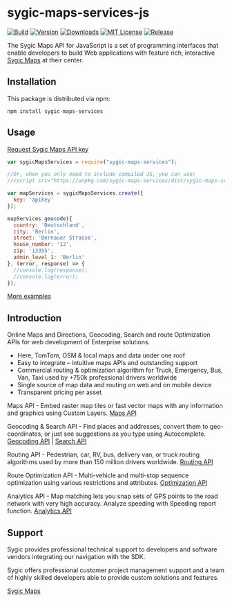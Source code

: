 # sygic-maps-services-js
[![Build](https://travis-ci.org/Sygic/sygic-maps-services-js.svg?branch=master)](https://travis-ci.org/Sygic/sygic-maps-services-js)
[![Version](https://img.shields.io/npm/v/sygic-maps-services.svg)](http://npm.im/sygic-maps-services)
[![Downloads](https://img.shields.io/npm/dm/sygic-maps-services.svg)](http://npm-stat.com/charts.html?package=sygic-maps-services&from=2018-03-01)
[![MIT License](https://img.shields.io/npm/l/sygic-maps-services.svg)](http://opensource.org/licenses/MIT)
[![Release](https://img.shields.io/badge/%F0%9F%9A%80-semantic--release-yellow.svg)](https://github.com/semantic-release/semantic-release)

The Sygic Maps API for JavaScript is a set of programming interfaces that enable developers to build Web applications with feature rich, interactive [Sygic Maps](http://www.sygic.com/developers/products/sygic-maps-api) at their center.

## Installation

This package is distributed via npm:

```
npm install sygic-maps-services
```

## Usage

[Request Sygic Maps API key](https://www.sygic.com/business/request-sygic-maps-trial-api-key)

```javascript
var sygicMapsServices = require("sygic-maps-services");

//Or, when you only need to include compiled JS, you can use: 
//<script src="https://unpkg.com/sygic-maps-services/dist/sygic-maps-services.min.js"></script>

var mapServices = sygicMapsServices.create({
  key: 'apikey'
});

mapServices.geocode({
  country: 'Deutschland',
  city: 'Berlin',
  street: 'Bernauer Strasse',
  house_number: '12',
  zip: '13355',
  admin_level_1: 'Berlin'
}, (error, response) => {
  //console.log(response);
  //console.log(error);
});
```

[More examples](https://github.com/Sygic/sygic-maps-services-js/tree/master/test)

## Introduction

Online Maps and Directions, Geocoding, Search and route Optimization APIs for web development of Enterprise solutions.

- Here, TomTom, OSM & local maps and data under one roof
- Easy to integrate – intuitive maps APIs and outstanding support
- Commercial routing & optimization algorithm for Truck, Emergency, Bus, Van, Taxi used by +750k professional drivers worldwide
- Single source of map data and routing on web and on mobile device
- Transparent pricing per asset

Maps API - Embed raster map tiles or fast vector maps with any information and graphics using Custom Layers.
[Maps API](http://www.sygic.com/developers/maps-api-services/javascript-map-api)

Geocoding & Search API - Find places and addresses, convert them to geo-coordinates, or just see suggestions as you type using Autocomplete.
[Geocoding API](http://www.sygic.com/developers/maps-api-services/geolocation-and-search-api) | [Search API](http://www.sygic.com/developers/maps-api-services/search-api)

Routing API - Pedestrian, car, RV, bus, delivery van, or truck routing algorithms used by more than 150 million drivers worldwide.
[Routing API](http://www.sygic.com/developers/maps-api-services/routing-api)

Route Optimization API - Multi-vehicle and multi-stop sequence optimization using various restrictions and attributes.
[Optimization API](http://www.sygic.com/developers/maps-api-services/optimization-api)

Analytics API - Map matching lets you snap sets of GPS points to the road network with very high accuracy. Analyze speeding with Speeding report function.
[Analytics API](http://www.sygic.com/developers/maps-api-services/analytics-api)

## Support

Sygic provides professional technical support to developers and software vendors integrating our navigation with the SDK.

Sygic offers professional customer project management support and a team of highly skilled developers able to provide custom solutions and features.

[Sygic Maps](http://www.sygic.com/developers/products/sygic-maps-api)